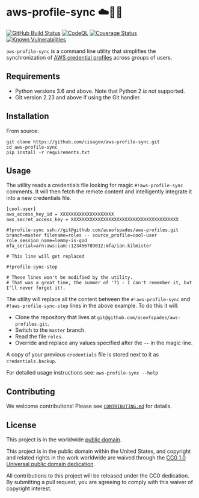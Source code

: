 # aws-profile-sync ☁️🧻🚰 #

[![GitHub Build Status](https://github.com/cisagov/aws-profile-sync/workflows/build/badge.svg)](https://github.com/cisagov/aws-profile-sync/actions)
[![CodeQL](https://github.com/cisagov/aws-profile-sync/workflows/CodeQL/badge.svg)](https://github.com/cisagov/aws-profile-sync/actions/workflows/codeql-analysis.yml)
[![Coverage Status](https://coveralls.io/repos/github/cisagov/aws-profile-sync/badge.svg?branch=develop)](https://coveralls.io/github/cisagov/aws-profile-sync?branch=develop)
[![Known Vulnerabilities](https://snyk.io/test/github/cisagov/aws-profile-sync/develop/badge.svg)](https://snyk.io/test/github/cisagov/aws-profile-sync)

`aws-profile-sync` is a command line utility that simplifies the synchronization
of
[AWS credential profiles](https://docs.aws.amazon.com/cli/latest/userguide/cli-configure-files.html)
across groups of users.

## Requirements ##

- Python versions 3.6 and above.  Note that Python 2 *is not* supported.
- Git version 2.23 and above if using the Git handler.

## Installation ##

From source:

```console
git clone https://github.com/cisagov/aws-profile-sync.git
cd aws-profile-sync
pip install -r requirements.txt
```

## Usage ##

The utility reads a credentials file looking for magic `#!aws-profile-sync` comments.
It will then fetch the remote content and intelligently integrate it into a new
credentials file.

```gitconfig
[cool-user]
aws_access_key_id = XXXXXXXXXXXXXXXXXXXX
aws_secret_access_key = XXXXXXXXXXXXXXXXXXXXXXXXXXXXXXXXXXXXXXXX

#!profile-sync ssh://git@github.com/aceofspades/aws-profiles.git branch=master filename=roles -- source_profile=cool-user role_session_name=lemmy-is-god mfa_serial=arn:aws:iam::123456789012:mfa/ian.kilmister

# This line will get replaced

#!profile-sync-stop

# These lines won't be modified by the utility.
# That was a great time, the summer of '71 - I can't remember it, but I'll never forget it!.
```

The utility will replace all the content between the `#!aws-profile-sync` and
`#!aws-profile-sync-stop` lines in the above example.  To do this it will:

- Clone the repository that lives at `git@github.com/aceofspades/aws-profiles.git`.
- Switch to the `master` branch.
- Read the file `roles`.
- Override and replace any values specified after the `--` in the magic line.

A copy of your previous `credentials` file is stored next to it as `credentials.backup`.

For detailed usage instructions see: `aws-profile-sync --help`

## Contributing ##

We welcome contributions!  Please see [`CONTRIBUTING.md`](CONTRIBUTING.md) for
details.

## License ##

This project is in the worldwide [public domain](LICENSE).

This project is in the public domain within the United States, and
copyright and related rights in the work worldwide are waived through
the [CC0 1.0 Universal public domain
dedication](https://creativecommons.org/publicdomain/zero/1.0/).

All contributions to this project will be released under the CC0
dedication. By submitting a pull request, you are agreeing to comply
with this waiver of copyright interest.
